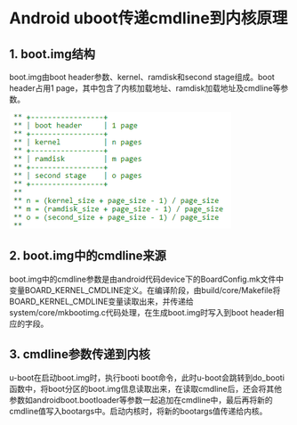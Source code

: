 # Android uboot传递cmdline到内核原理

## 1. boot.img结构

boot.img由boot header参数、kernel、ramdisk和second stage组成。boot header占用1 page，其中包含了内核加载地址、ramdisk加载地址及cmdline等参数。

![](./boot_img_struct.png)

## 2. boot.img中的cmdline来源

boot.img中的cmdline参数是由android代码device下的BoardConfig.mk文件中变量BOARD_KERNEL_CMDLINE定义。在编译阶段，由build/core/Makefile将BOARD_KERNEL_CMDLINE变量读取出来，并传递给system/core/mkbootimg.c代码处理，在生成boot.img时写入到boot header相应的字段。

## 3. cmdline参数传递到内核

u-boot在启动boot.img时，执行booti boot命令，此时u-boot会跳转到do_booti函数中，将boot分区的boot.img信息读取出来，在读取cmdline后，还会将其他参数如androidboot.bootloader等参数一起追加在cmdline中，最后再将新的cmdline值写入bootargs中。启动内核时，将新的bootargs值传递给内核。

